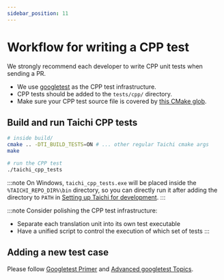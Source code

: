 ```yaml
---
sidebar_position: 11
---
```


# Workflow for writing a CPP test

We strongly recommend each developer to write CPP unit tests when sending a PR.

- We use [googletest](https://github.com/google/googletest) as the CPP
  test infrastructure.
- CPP tests should be added to the `tests/cpp/` directory.
- Make sure your CPP test source file is covered by [this CMake glob](https://github.com/taichi-dev/taichi/blob/fb4741421ca79e971852464ffdf0ff066e667c92/cmake/TaichiTests.cmake#L13-L23).

## Build and run Taichi CPP tests

```bash
# inside build/
cmake .. -DTI_BUILD_TESTS=ON # ... other regular Taichi cmake args
make

# run the CPP test
./taichi_cpp_tests
```

:::note
On Windows, `taichi_cpp_tests.exe` will be placed inside the `%TAICHI_REPO_DIR%\bin` directory,
so you can directly run it after adding the directory to `PATH` in [Setting up Taichi for development](dev_install.md#setting-up-taichi-for-development-3).
:::

:::note
Consider polishing the CPP test infrastructure:

* Separate each translation unit into its own test executable
* Have a unified script to control the execution of which set of tests
:::

## Adding a new test case

Please follow [Googletest Primer](https://google.github.io/googletest/primer.html) and [Advanced googletest Topics](https://google.github.io/googletest/advanced.html).
